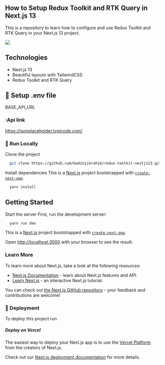 ## How to Setup Redux Toolkit and RTK Query in Next.js 13
This is a repository to learn how to configure and use Redux Toolkit and RTK Query in your Next.js 13 project. 
<!-- Badges -->
<a href="https://nexlink.vercel.app/" target="_blank">![](https://img.shields.io/website-up-down-green-red/http/monip.org.svg)</a>

## Technologies
- Next.js 13
- Beautiful layouts with TailwindCSS
- Redux Toolkit and RTK Query
  
## 🔐 Setup .env file
BASE_API_URL

### :Api link
https://jsonplaceholder.typicode.com/

### :running: Run Locally

Clone the project

```bash
  git clone https://github.com/badiniibrahim/redux-toolkit-nextjs13.git
```

Install dependencies
This is a [Next.js](https://nextjs.org/) project bootstrapped with [`create-next-app`](https://github.com/vercel/next.js/tree/canary/packages/create-next-app).

```bash
  yarn install
```

## Getting Started

Start the server
First, run the development server:

```bash
  yarn run dev
```

This is a [Next.js](https://nextjs.org/) project bootstrapped with [`create-next-app`](https://github.com/vercel/next.js/tree/canary/packages/create-next-app).

Open [http://localhost:3000](http://localhost:3000) with your browser to see the result.


### Learn More

To learn more about Next.js, take a look at the following resources:

- [Next.js Documentation](https://nextjs.org/docs) - learn about Next.js features and API.
- [Learn Next.js](https://nextjs.org/learn) - an interactive Next.js tutorial.

You can check out [the Next.js GitHub repository](https://github.com/vercel/next.js/) - your feedback and contributions are welcome!

<!-- Deployment -->

### :triangular_flag_on_post: Deployment

To deploy this project run

##### Deploy on Vercel

The easiest way to deploy your Next.js app is to use the [Vercel Platform](https://vercel.com/new?utm_medium=default-template&filter=next.js&utm_source=create-next-app&utm_campaign=create-next-app-readme) from the creators of Next.js.

Check out our [Next.js deployment documentation](https://nextjs.org/docs/deployment) for more details.


